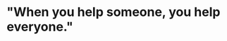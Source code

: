 #                                                                       "When you help someone, you help everyone."
